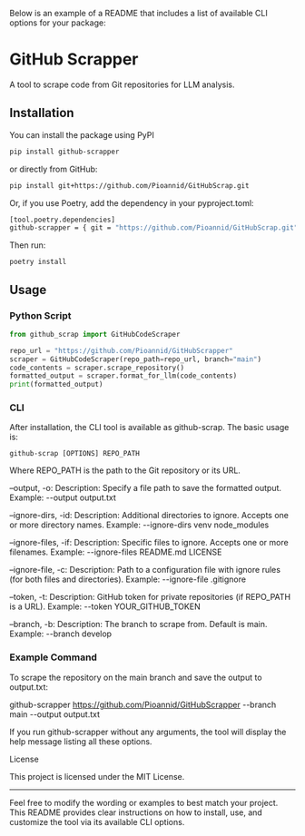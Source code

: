 Below is an example of a README that includes a list of available CLI options for your package:

# GitHub Scrapper

A tool to scrape code from Git repositories for LLM analysis.

## Installation

You can install the package using PyPI

```bash
pip install github-scrapper
```

or directly from GitHub:

```bash
pip install git+https://github.com/Pioannid/GitHubScrap.git
```

Or, if you use Poetry, add the dependency in your pyproject.toml:

```bash
[tool.poetry.dependencies]
github-scrapper = { git = "https://github.com/Pioannid/GitHubScrap.git" }
```

Then run:

`poetry install`

## Usage

### Python Script

```python
from github_scrap import GitHubCodeScraper

repo_url = "https://github.com/Pioannid/GitHubScrapper"
scraper = GitHubCodeScraper(repo_path=repo_url, branch="main")
code_contents = scraper.scrape_repository()
formatted_output = scraper.format_for_llm(code_contents)
print(formatted_output)
```

### CLI

After installation, the CLI tool is available as github-scrap. The basic usage is:

`github-scrap [OPTIONS] REPO_PATH`

Where REPO_PATH is the path to the Git repository or its URL.

–output, -o:
Description: Specify a file path to save the formatted output.
Example:
--output output.txt

–ignore-dirs, -id:
Description: Additional directories to ignore. Accepts one or more directory names.
Example:
--ignore-dirs venv node_modules

–ignore-files, -if:
Description: Specific files to ignore. Accepts one or more filenames.
Example:
--ignore-files README.md LICENSE

–ignore-file, -c:
Description: Path to a configuration file with ignore rules (for both files and directories).
Example:
--ignore-file .gitignore

–token, -t:
Description: GitHub token for private repositories (if REPO_PATH is a URL).
Example:
--token YOUR_GITHUB_TOKEN

–branch, -b:
Description: The branch to scrape from. Default is main.
Example:
--branch develop

### Example Command

To scrape the repository on the main branch and save the output to output.txt:

github-scrapper https://github.com/Pioannid/GitHubScrapper --branch main --output output.txt

If you run github-scrapper without any arguments, the tool will display the help message listing all these options.

License

This project is licensed under the MIT License.

---

Feel free to modify the wording or examples to best match your project. This README provides clear instructions on how to install, use, and customize the tool via its available CLI options.